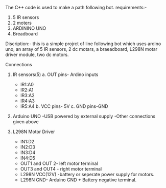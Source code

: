 The C++ code is used to make a path following bot.
requirements:-
1. 5 IR sensors
2. 2 moters
3. ARDININO UNO
4. Breadboard

Discription:-
this is a simple projrct of line following bot which uses ardino uno, an array of 5 IR sensors, 2 dc motars, a braeadboard, L298N motar driver module, two dc motors.

Connections
1. IR sensors(5)
a. OUT pins- Ardino inputs
     - IR1:A0
     - IR2:A1
     - IR3:A2
     - IR4:A3
     - IR5:A4
b. VCC pins- 5V
c. GND pins-GND

2. Arduino UNO
   -USB powered by external supply
   -Other connections given above
3. L298N Motor Driver
   - IN1:D2
   - IN2:D3
   - IN3:D4
   - IN4:D5
   - OUT1 and OUT 2- left motor terminal
   - OUT3 and OUT4 - right motor terminal
   - L298N VCC(12V) -battery or seperate power supply for  motors.
   - L298N GND- Arduino GND + Battery negative terminal.


